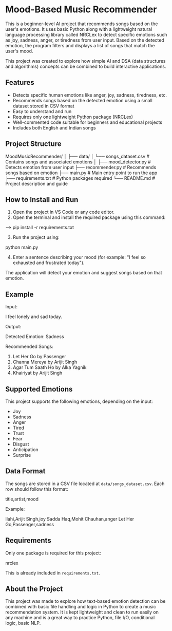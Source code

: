 # Mood-Based Music Recommender

This is a beginner-level AI project that recommends songs based on the user's emotions. It uses basic Python along with a lightweight natural language processing library called NRCLex to detect specific emotions such as joy, sadness, anger, or tiredness from user input. Based on the detected emotion, the program filters and displays a list of songs that match the user's mood.

This project was created to explore how simple AI and DSA (data structures and algorithms) concepts can be combined to build interactive applications.

## Features

- Detects specific human emotions like anger, joy, sadness, tiredness, etc.
- Recommends songs based on the detected emotion using a small dataset stored in CSV format
- Easy to understand and run
- Requires only one lightweight Python package (NRCLex)
- Well-commented code suitable for beginners and educational projects
- Includes both English and Indian songs

## Project Structure

MoodMusicRecommender/
│
├── data/
│   └── songs_dataset.csv         # Contains songs and associated emotions
│
├── mood_detector.py              # Detects emotion from user input
├── recommender.py                # Recommends songs based on emotion
├── main.py                       # Main entry point to run the app
├── requirements.txt              # Python packages required
└── README.md                     # Project description and guide


## How to Install and Run

1. Open the project in VS Code or any code editor.
2. Open the terminal and install the required package using this command:


-->     pip install -r requirements.txt


3. Run the project using:


python main.py


4. Enter a sentence describing your mood 
(for example: "I feel so exhausted and frustrated today").

The application will detect your emotion and suggest songs based on that emotion.

## Example

Input:


I feel lonely and sad today.


Output:


Detected Emotion: Sadness

Recommended Songs:
1. Let Her Go by Passenger
2. Channa Mereya by Arijit Singh
3. Agar Tum Saath Ho by Alka Yagnik
4. Khairiyat by Arijit Singh


## Supported Emotions

This project supports the following emotions, depending on the input:
- Joy
- Sadness
- Anger
- Tired
- Trust
- Fear
- Disgust
- Anticipation
- Surprise

## Data Format

The songs are stored in a CSV file located at `data/songs_dataset.csv`. Each row should follow this format:


title,artist,mood


Example:


Ilahi,Arijit Singh,joy
Sadda Haq,Mohit Chauhan,anger
Let Her Go,Passenger,sadness


## Requirements

Only one package is required for this project:

nrclex


This is already included in `requirements.txt`.

## About the Project

This project was made to explore how text-based emotion detection can be combined with basic file handling and logic in Python to create a music recommendation system. It is kept lightweight and clean to run easily on any machine and is a great way to practice Python, file I/O, conditional logic, basic NLP.
